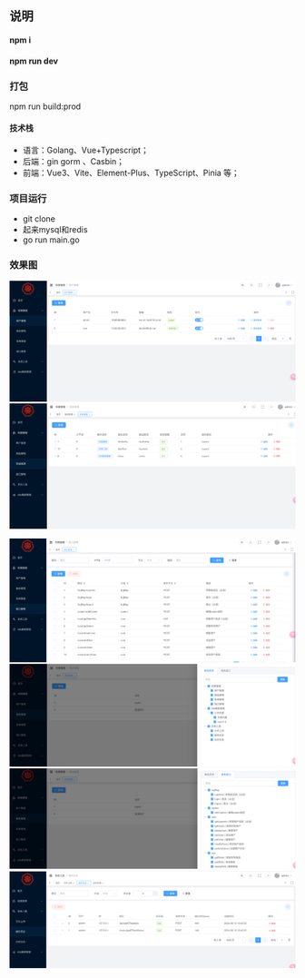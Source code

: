 ## 说明

#### npm i

#### npm run dev

### 打包

npm run build:prod

#### 技术栈

- 语言：Golang、Vue+Typescript；
- 后端：gin gorm 、Casbin；
- 前端：Vue3、Vite、Element-Plus、TypeScript、Pinia 等；

### 项目运行

- git clone
- 起来mysql和redis
- go run main.go

### 效果图



![img](https://github.com/zerosuc/zxw-admin-go/raw/master/resource/img/img_0.png)
![img](https://github.com/zerosuc/zxw-admin-go/raw/master/resource/img/img_1.png)

![img](https://github.com/zerosuc/zxw-admin-go/raw/master/resource/img/img_2.png)
![img](https://github.com/zerosuc/zxw-admin-go/raw/master/resource/img/img_3.png)
![img](https://github.com/zerosuc/zxw-admin-go/raw/master/resource/img/img_4.png)
![img](https://github.com/zerosuc/zxw-admin-go/raw/master/resource/img/img_5.png)

